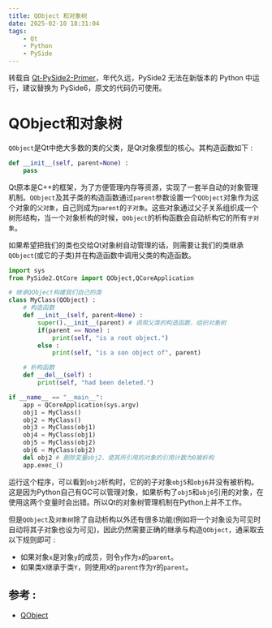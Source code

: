 ```yaml
---
title: QObject 和对象树
date: 2025-02-10 18:31:04
tags:
    - Qt
    - Python
    - PySide
---
```


转载自 [Qt-PySide2-Primer](https://github.com/hubenchang0515/Qt-PySide2-Primer/blob/master/note/basic/01.object_tree.md)，年代久远，PySide2 无法在新版本的 Python 中运行，建议替换为 PySide6，原文的代码仍可使用。

# QObject和对象树
`QObject`是Qt中绝大多数的类的父类，是Qt对象模型的核心。其构造函数如下 :  
```Python
def __init__(self, parent=None) :
    pass
```
Qt原本是C++的框架，为了方便管理内存等资源，实现了一套半自动的对象管理机制。`QObject`及其子类的构造函数通过`parent`参数设置一个`QObject`对象作为这个对象的`父对象`，自己则成为`parent`的`子对象`。这些对象通过父子关系组织成一个树形结构，当一个对象析构的时候，`QObject`的析构函数会自动析构它的所有`子对象`。  

如果希望把我们的类也交给Qt对象树自动管理的话，则需要让我们的类继承`QObject`(或它的子类)并在构造函数中调用父类的构造函数。  
```Python
import sys
from PySide2.QtCore import QObject,QCoreApplication

# 继承QObject构建我们自己的类
class MyClass(QObject) :
    # 构造函数
    def __init__(self, parent=None) :
        super().__init__(parent) # 调用父类的构造函数，组织对象树
        if(parent == None) :
            print(self, "is a root object.")
        else :
            print(self, "is a son object of", parent)

    # 析构函数
    def __del__(self) :
        print(self, "had been deleted.")

if __name__ == "__main__":
    app = QCoreApplication(sys.argv)
    obj1 = MyClass()
    obj2 = MyClass()
    obj3 = MyClass(obj1)
    obj4 = MyClass(obj1)
    obj5 = MyClass(obj2)
    obj6 = MyClass(obj2)
    del obj2 # 删除变量obj2、使其所引用的对象的引用计数为0被析构
    app.exec_()
```
运行这个程序，可以看到`obj2`析构时，它的的子对象`obj5`和`obj6`并没有被析构。这是因为Python自己有GC可以管理对象，如果析构了`obj5`和`obj6`引用的对象，在使用这两个变量时会出错。所以Qt的对象树管理机制在Python上并不工作。  

但是`QObject`及`对象树`除了自动析构以外还有很多功能(例如将一个对象设为可见时自动将其子对象也设为可见)，因此仍然需要正确的继承与构造`QObject`，通采取去以下规则即可 :  
* 如果对象`x`是对象`y`的成员，则令`y`作为`x`的`parent`。
* 如果类`X`继承于类`Y`，则使用`X`的`parent`作为`Y`的`parent`。

## 参考 :  
* [QObject](https://doc.qt.io/qtforpython/PySide2/QtCore/QObject.html)